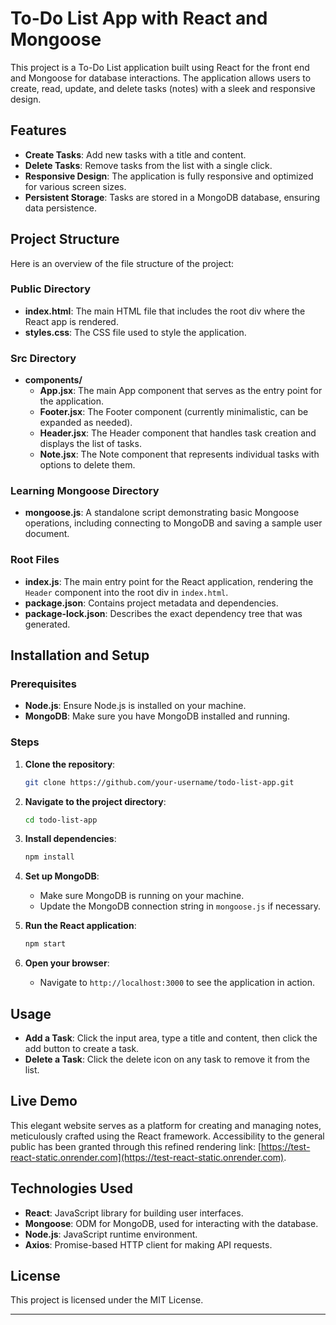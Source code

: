 
# To-Do List App with React and Mongoose

This project is a To-Do List application built using React for the front end and Mongoose for database interactions. The application allows users to create, read, update, and delete tasks (notes) with a sleek and responsive design.

## Features

- **Create Tasks**: Add new tasks with a title and content.
- **Delete Tasks**: Remove tasks from the list with a single click.
- **Responsive Design**: The application is fully responsive and optimized for various screen sizes.
- **Persistent Storage**: Tasks are stored in a MongoDB database, ensuring data persistence.

## Project Structure

Here is an overview of the file structure of the project:

### Public Directory
- **index.html**: The main HTML file that includes the root div where the React app is rendered.
- **styles.css**: The CSS file used to style the application.

### Src Directory
- **components/**
  - **App.jsx**: The main App component that serves as the entry point for the application.
  - **Footer.jsx**: The Footer component (currently minimalistic, can be expanded as needed).
  - **Header.jsx**: The Header component that handles task creation and displays the list of tasks.
  - **Note.jsx**: The Note component that represents individual tasks with options to delete them.

### Learning Mongoose Directory
- **mongoose.js**: A standalone script demonstrating basic Mongoose operations, including connecting to MongoDB and saving a sample user document.

### Root Files
- **index.js**: The main entry point for the React application, rendering the `Header` component into the root div in `index.html`.
- **package.json**: Contains project metadata and dependencies.
- **package-lock.json**: Describes the exact dependency tree that was generated.

## Installation and Setup

### Prerequisites

- **Node.js**: Ensure Node.js is installed on your machine.
- **MongoDB**: Make sure you have MongoDB installed and running.

### Steps

1. **Clone the repository**:
   ```bash
   git clone https://github.com/your-username/todo-list-app.git
   ```

2. **Navigate to the project directory**:
   ```bash
   cd todo-list-app
   ```

3. **Install dependencies**:
   ```bash
   npm install
   ```

4. **Set up MongoDB**:
   - Make sure MongoDB is running on your machine.
   - Update the MongoDB connection string in `mongoose.js` if necessary.

5. **Run the React application**:
   ```bash
   npm start
   ```

6. **Open your browser**:
   - Navigate to `http://localhost:3000` to see the application in action.

## Usage

- **Add a Task**: Click the input area, type a title and content, then click the add button to create a task.
- **Delete a Task**: Click the delete icon on any task to remove it from the list.

## Live Demo

This elegant website serves as a platform for creating and managing notes, meticulously crafted using the React framework. Accessibility to the general public has been granted through this refined rendering link: [https://test-react-static.onrender.com](https://test-react-static.onrender.com).

## Technologies Used

- **React**: JavaScript library for building user interfaces.
- **Mongoose**: ODM for MongoDB, used for interacting with the database.
- **Node.js**: JavaScript runtime environment.
- **Axios**: Promise-based HTTP client for making API requests.

## License

This project is licensed under the MIT License.

---

